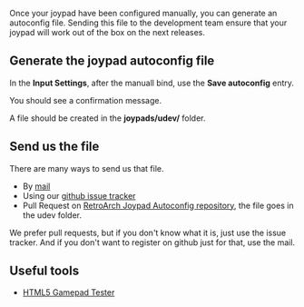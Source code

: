 Once your joypad have been configured manually, you can generate an autoconfig file. Sending this file to the development team ensure that your joypad will work out of the box on the next releases.

## Generate the joypad autoconfig file

In the **Input Settings**, after the manuall bind, use the **Save autoconfig** entry.

You should see a confirmation message.

A file should be created in the **joypads/udev/** folder.

## Send us the file

There are many ways to send us that file.

 * By [mail](http://www.lakka.tv/contact)
 * Using our [github issue tracker](https://github.com/libretro/Lakka-LibreELEC/issues)
 * Pull Request on [RetroArch Joypad Autoconfig repository](https://github.com/libretro/retroarch-joypad-autoconfig), the file goes in the udev folder.

We prefer pull requests, but if you don't know what it is, just use the issue tracker. And if you don't want to register on github just for that, use the mail.

## Useful tools

 * [HTML5 Gamepad Tester](http://html5gamepad.com)